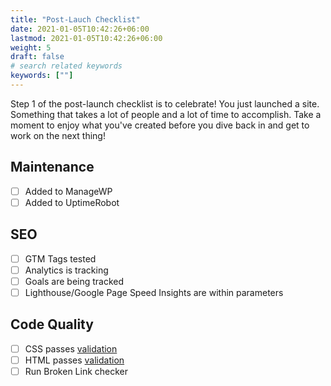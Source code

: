 ```yaml
---
title: "Post-Lauch Checklist"
date: 2021-01-05T10:42:26+06:00
lastmod: 2021-01-05T10:42:26+06:00
weight: 5
draft: false
# search related keywords
keywords: [""]
---
```


Step 1 of the post-launch checklist is to celebrate! You just launched a site. Something that takes a lot of people and a lot of time to accomplish. Take a moment to enjoy what you've created before you dive back in and get to work on the next thing!

## Maintenance
- [ ] Added to ManageWP
- [ ] Added to UptimeRobot

## SEO
- [ ] GTM Tags tested
- [ ] Analytics is tracking
- [ ] Goals are being tracked
- [ ] Lighthouse/Google Page Speed Insights are within parameters

## Code Quality
- [ ] CSS passes [validation](https://jigsaw.w3.org/css-validator/)
- [ ] HTML passes [validation](https://validator.w3.org/)
- [ ] Run Broken Link checker